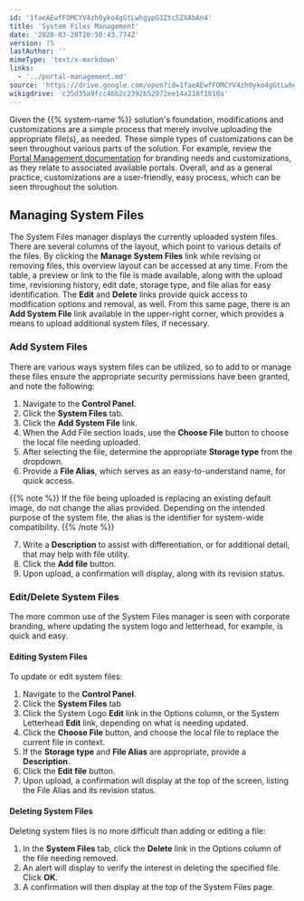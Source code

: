 ```yaml
---
id: '1faeAEwfFOMCYV4zh0yko4gGtLwhgypG1ZtcSZXAbAn4'
title: 'System Files Management'
date: '2020-03-20T20:50:43.774Z'
version: 75
lastAuthor: ''
mimeType: 'text/x-markdown'
links:
  - '../portal-management.md'
source: 'https://drive.google.com/open?id=1faeAEwfFOMCYV4zh0yko4gGtLwhgypG1ZtcSZXAbAn4'
wikigdrive: 'c35d35a9fcc46b2c2392b52072ee14a218f1010a'
---
```

Given the {{% system-name %}} solution's foundation, modifications and customizations are a simple process that merely involve uploading the appropriate file(s), as needed. These simple types of customizations can be seen throughout various parts of the solution. For example, review the [Portal Management documentation](../portal-management.md) for branding needs and customizations, as they relate to associated available portals. Overall, and as a general practice, customizations are a user-friendly, easy process, which can be seen throughout the solution.

## Managing System Files

The System Files manager displays the currently uploaded system files. There are several columns of the layout, which point to various details of the files. By clicking the **Manage System Files** link while revising or removing files, this overview layout can be accessed at any time. From the table, a preview or link to the file is made available, along with the upload time, revisioning history, edit date, storage type, and file alias for easy identification. The **Edit** and **Delete** links provide quick access to modification options and removal, as well. From this same page, there is an **Add System File** link available in the upper-right corner, which provides a means to upload additional system files, if necessary.

### Add System Files

There are various ways system files can be utilized, so to add to or manage these files ensure the appropriate security permissions have been granted, and note the following:


1. Navigate to the <strong>Control Panel</strong>.
2. Click the <strong>System Files</strong> tab.
3. Click the <strong>Add System File</strong> link.
4. When the Add File section loads, use the <strong>Choose File</strong> button to choose the local file needing uploaded.
5. After selecting the file, determine the appropriate <strong>Storage type</strong> from the dropdown.
6. Provide a <strong>File Alias</strong>, which serves as an easy-to-understand name, for quick access.

{{% note %}}
If the file being uploaded is replacing an existing default image, do not change the alias provided. Depending on the intended purpose of the system file, the alias is the identifier for system-wide compatibility.
{{% /note %}}

7. Write a <strong>Description</strong> to assist with differentiation, or for additional detail, that may help with file utility.
8. Click the <strong>Add file</strong> button.
9. Upon upload, a confirmation will display, along with its revision status.


### Edit/Delete System Files

The more common use of the System Files manager is seen with corporate branding, where updating the system logo and letterhead, for example, is quick and easy.

#### Editing System Files

To update or edit system files:


1. Navigate to the <strong>Control Panel</strong>.
2. Click the <strong>System Files</strong> tab
3. Click the System Logo <strong>Edit</strong> link in the Options column, or the System Letterhead <strong>Edit</strong> link, depending on what is needing updated.
4. Click the <strong>Choose File</strong> button, and choose the local file to replace the current file in context.
5. If the <strong>Storage type</strong> and <strong>File Alias</strong> are appropriate, provide a <strong>Description</strong>.
6. Click the <strong>Edit file</strong> button.
7. Upon upload, a confirmation will display at the top of the screen, listing the File Alias and its revision status.


#### Deleting System Files

Deleting system files is no more difficult than adding or editing a file:


1. In the <strong>System Files</strong> tab, click the <strong>Delete</strong> link in the Options column of the file needing removed.
2. An alert will display to verify the interest in deleting the specified file. Click <strong>OK</strong>.
3. A confirmation will then display at the top of the System Files page.
